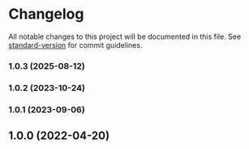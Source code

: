 # Changelog

All notable changes to this project will be documented in this file. See [standard-version](https://github.com/conventional-changelog/standard-version) for commit guidelines.

### 1.0.3 (2025-08-12)

### 1.0.2 (2023-10-24)

### 1.0.1 (2023-09-06)

## 1.0.0 (2022-04-20)

